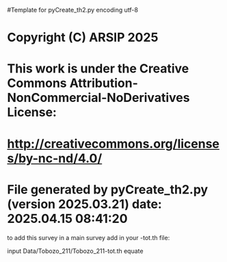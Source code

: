 #Template for pyCreate_th2.py
encoding utf-8

# Copyright (C) ARSIP 2025
# This work is under the Creative Commons Attribution-NonCommercial-NoDerivatives License:
# <http://creativecommons.org/licenses/by-nc-nd/4.0/>


# File generated by pyCreate_th2.py (version 2025.03.21) date: 2025.04.15 08:41:20

to add this survey in a main survey add in your -tot.th file: 

input Data/Tobozo_211/Tobozo_211-tot.th
equate
